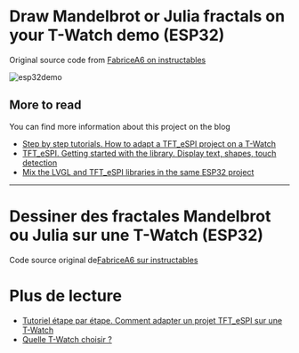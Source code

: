 # Draw Mandelbrot or Julia fractals on your T-Watch demo (ESP32)
Original source code from [FabriceA6 on instructables](https://www.instructables.com/Mandelbrot-and-Julia-Sets-on-ESP32/)

![esp32demo](esp32%20fractal%20demo%20t-watch.gif) 

## More to read
You can find more information about this project on the blog
* [Step by step tutorials. How to adapt a TFT_eSPI project on a T-Watch](https://diyprojects.io/ttgo-t-watch-display-xbm-tft_espi-lvgl-images-esp32-arduino/)
* [TFT_eSPI. Getting started with the library. Display text, shapes, touch detection](https://diyprojects.io/ttgo-t-watch-get-started-esp32-tft_espi-library/)
* [Mix the LVGL and TFT_eSPI libraries in the same ESP32 project](https://diyprojects.io/ttgo-t-watch-mix-lvgl-tft_espi-libraries-same-esp32-project/)

_______

# Dessiner des fractales Mandelbrot ou Julia sur une T-Watch (ESP32)
Code source original de[FabriceA6 sur instructables](https://www.instructables.com/Mandelbrot-and-Julia-Sets-on-ESP32/)

# Plus de lecture
* [Tutoriel étape par étape. Comment adapter un projet TFT_eSPI sur une T-Watch](https://projetsdiy.fr/ttgo-t-watch-projet-fractales-mandelbrot-julia-esp32/)
* [Quelle T-Watch choisir ?](https://projetsdiy.fr/ttgo-t-watch-esp32-quel-modele-choisir-cartes-dextension-disponibles/)